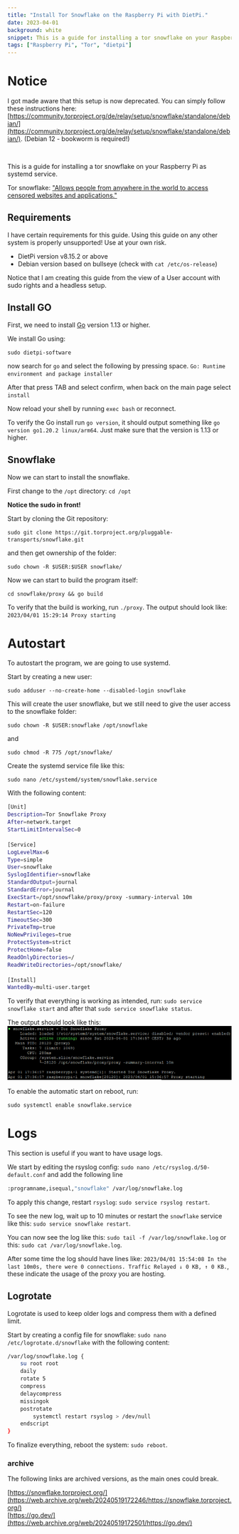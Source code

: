 ```yaml
---
title: "Install Tor Snowflake on the Raspberry Pi with DietPi."
date: 2023-04-01
background: white
snippet: This is a guide for installing a tor snowflake on your Raspberry Pi as systemd service.
tags: ["Raspberry Pi", "Tor", "dietpi"]
---
```

# Notice

I got made aware that this setup is now deprecated. You can simply follow these instructions here: [https://community.torproject.org/de/relay/setup/snowflake/standalone/debian/](https://community.torproject.org/de/relay/setup/snowflake/standalone/debian/). (Debian 12 - bookworm is required!)

&nbsp;
&nbsp;
&nbsp;
&nbsp;
&nbsp;
&nbsp;
&nbsp;
&nbsp;
&nbsp;
&nbsp;
&nbsp;
&nbsp;
&nbsp;
&nbsp;
&nbsp;
&nbsp;
&nbsp;
&nbsp;
&nbsp;
&nbsp;

This is a guide for installing a tor snowflake on your Raspberry Pi as systemd service.

Tor snowflake: ["Allows people from anywhere in the world to access censored websites and applications."](https://snowflake.torproject.org/)

## Requirements

I have certain requirements for this guide. Using this guide on any other system is properly unsupported! Use at your own risk.

- DietPi version v8.15.2 or above
- Debian version based on bullseye (check with `cat /etc/os-release`)

Notice that I am creating this guide from the view of a User account with sudo rights and a headless setup.

## Install GO

First, we need to install [Go](https://go.dev/) version 1.13 or higher.

We install Go using:
```shell
sudo dietpi-software
```

now search for `go` and select the following by pressing space. `Go: Runtime environment and package installer`

After that press TAB and select confirm, when back on the main page select `install`

Now reload your shell by running `exec bash` or reconnect.

To verify the Go install run `go version`, it should output something like `go version go1.20.2 linux/arm64`. Just make sure that the version is 1.13 or higher.

## Snowflake

Now we can start to install the snowflake.

First change to the `/opt` directory: `cd /opt`

**Notice the sudo in front!**

Start by cloning the Git repository: 
```shell
sudo git clone https://git.torproject.org/pluggable-transports/snowflake.git
```

and then get ownership of the folder: 
```shell
sudo chown -R $USER:$USER snowflake/
```

Now we can start to build the program itself: 
```shell
cd snowflake/proxy && go build
```

To verify that the build is working, run `./proxy`. The output should look like: `2023/04/01 15:29:14 Proxy starting`

# Autostart

To autostart the program, we are going to use systemd.

Start by creating a new user: 
```shell
sudo adduser --no-create-home --disabled-login snowflake
```

This will create the user snowflake, but we still need to give the user access to the snowflake folder: 
```shell
sudo chown -R $USER:snowflake /opt/snowflake
```
and 
```shell
sudo chmod -R 775 /opt/snowflake/
```

Create the systemd service file like this: 
```shell
sudo nano /etc/systemd/system/snowflake.service
```

With the following content:
```bash
[Unit]
Description=Tor Snowflake Proxy
After=network.target
StartLimitIntervalSec=0

[Service]
LogLevelMax=6
Type=simple
User=snowflake
SyslogIdentifier=snowflake
StandardOutput=journal
StandardError=journal
ExecStart=/opt/snowflake/proxy/proxy -summary-interval 10m
Restart=on-failure
RestartSec=120
TimeoutSec=300
PrivateTmp=true
NoNewPrivileges=true
ProtectSystem=strict
ProtectHome=false
ReadOnlyDirectories=/
ReadWriteDirectories=/opt/snowflake/

[Install]
WantedBy=multi-user.target
```

To verify that everything is working as intended, run: `sudo service snowflake start` and after that `sudo service snowflake status`.

The output should look like this:
![Snowflake service status](./snowflake-service.webp "")

To enable the automatic start on reboot, run: 
```shell
sudo systemctl enable snowflake.service
```

# Logs

This section is useful if you want to have usage logs.

We start by editing the rsyslog config: `sudo nano /etc/rsyslog.d/50-default.conf` and add the following line 

```bash 
:programname,isequal,"snowflake" /var/log/snowflake.log
```

To apply this change, restart `rsyslog`: `sudo service rsyslog restart`.

To see the new log, wait up to 10 minutes or restart the `snowflake` service like this: `sudo service snowflake restart`.

You can now see the log like this: `sudo tail -f /var/log/snowflake.log` or this: `sudo cat /var/log/snowflake.log`.

After some time the log should have lines like: `2023/04/01 15:54:08 In the last 10m0s, there were 0 connections. Traffic Relayed ↓ 0 KB, ↑ 0 KB.`, these indicate the usage of the proxy you are hosting.

## Logrotate

Logrotate is used to keep older logs and compress them with a defined limit.

Start by creating a config file for snowflake: `sudo nano /etc/logrotate.d/snowflake` with the following content:
```bash
/var/log/snowflake.log { 
    su root root
    daily
    rotate 5
    compress
    delaycompress
    missingok
    postrotate
        systemctl restart rsyslog > /dev/null
    endscript    
}
```

To finalize everything, reboot the system: `sudo reboot`.


### archive

The following links are archived versions, as the main ones could break.

[https://snowflake.torproject.org/](https://web.archive.org/web/20240519172246/https://snowflake.torproject.org/)  
[https://go.dev/](https://web.archive.org/web/20240519172501/https://go.dev/)  

